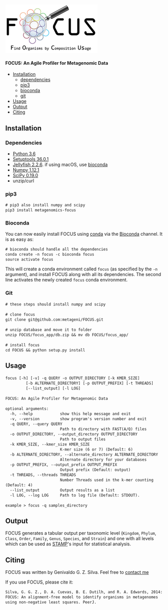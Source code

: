 ![](logo/focus_small_logo.png "Logo")

#### FOCUS: An Agile Profiler for Metagenomic Data
* [Installation](#installation)
    * [dependencies](#dependencies)
    * [pip3](#pip3)
    * [bioconda](#bioconda)
    * [git](#git)
* [Usage](#usage)
* [Output](#output)
* [Citing](#citing)

## Installation
### Dependencies
- [Python 3.6](http://www.python.org/download)
- [Setuptools 36.0.1](https://setuptools.readthedocs.io/en/latest/)
- [Jellyfish 2.2.6](https://github.com/gmarcais/Jellyfish/releases/tag/v2.2.6). if using macOS, use [bioconda](https://anaconda.org/bioconda/jellyfish)
- [Numpy 1.12.1](https://github.com/numpy/numpy)
- [SciPy 0.19.0](https://github.com/scipy/scipy)
- unzip/curl

### pip3
	# pip3 also install numpy and scipy
	pip3 install metagenomics-focus

### Bioconda
You can now easily install FOCUS using [conda](https://conda.io) via the
[Bioconda](https://bioconda.github.io/) channel. It is as easy as:

    # bioconda should handle all the dependencies
    conda create -n focus -c bioconda focus
	source activate focus

This will create a conda environment called `focus` (as specified by the
`-n` argument), and install FOCUS along with all its dependencies. The second
line activates the newly created `focus` conda environment.

### Git

	# these steps should install numpy and scipy

	# clone focus
	git clone git@github.com:metageni/FOCUS.git

	# unzip database and move it to folder
	unzip FOCUS/focus_app/db.zip && mv db FOCUS/focus_app/

	# install focus
	cd FOCUS && python setup.py install

## Usage
    focus [-h] [-v] -q QUERY -o OUTPUT_DIRECTORY [-k KMER_SIZE]
             [-b ALTERNATE_DIRECTORY] [-p OUTPUT_PREFIX] [-t THREADS]
             [--list_output] [-l LOG]

    FOCUS: An Agile Profiler for Metagenomic Data

    optional arguments:
      -h, --help            show this help message and exit
      -v, --version         show program's version number and exit
      -q QUERY, --query QUERY
                            Path to directory with FAST(A/Q) files
      -o OUTPUT_DIRECTORY, --output_directory OUTPUT_DIRECTORY
                            Path to output files
      -k KMER_SIZE, --kmer_size KMER_SIZE
                            K-mer size (6 or 7) (Default: 6)
      -b ALTERNATE_DIRECTORY, --alternate_directory ALTERNATE_DIRECTORY
                            Alternate directory for your databases
      -p OUTPUT_PREFIX, --output_prefix OUTPUT_PREFIX
                            Output prefix (Default: output)
      -t THREADS, --threads THREADS
                            Number Threads used in the k-mer counting (Default: 4)
      --list_output         Output results as a list
      -l LOG, --log LOG     Path to log file (Default: STDOUT).

    example > focus -q samples_directory


## Output
FOCUS generates a tabular output per taxonomic level (`Kingdom`, `Phylum`, `Class`, `Order`, `Family`, `Genus`, `Species`, and `Strain`) and one with all levels which can be used as [STAMP](http://kiwi.cs.dal.ca/Software/STAMP)'s input for statistical analysis.

## Citing
FOCUS was written by Genivaldo G. Z. Silva. Feel free to [contact me](mailto:genivaldo.gueiros@gmail.com)

If you use FOCUS, please cite it:

    Silva, G. G. Z., D. A. Cuevas, B. E. Dutilh, and R. A. Edwards, 2014:
    FOCUS: An alignment-free model to identify organisms in metagenomes
    using non-negative least squares. PeerJ.
